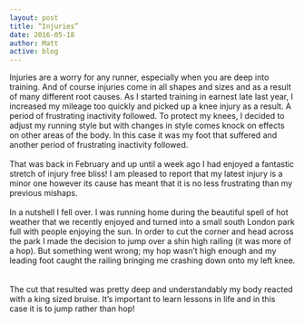 ```yaml
---
layout: post
title: “Injuries”
date: 2016-05-18
author: Matt
active: blog
---
```


Injuries are a worry for any runner, especially when you are deep into training. And of course injuries come in all shapes and sizes and as a result of many different root causes. As I started training in earnest late last year, I increased my mileage too quickly and picked up a knee injury as a result. A period of frustrating inactivity followed. To protect my knees, I  decided to adjust my running style but with changes in style comes knock on effects on other areas of the body. In this case it was my foot that suffered and another period of frustrating inactivity followed. 
<br><br>
That was back in February and up until a week ago I had enjoyed a fantastic stretch of injury free bliss! I am pleased to report that my latest injury is a minor one however its cause has meant that it is no less frustrating than my previous mishaps. 
<br><br>
In a nutshell I fell over. I was running home during the beautiful spell of hot weather that we recently enjoyed and turned into a small south London park full with people enjoying the sun. In order to cut the corner and head across the park I made the decision to jump over a shin high railing (it was more of a hop). But something went wrong; my hop wasn’t high enough and my leading foot caught the railing bringing me crashing down onto my left knee.  
<br><br>
The cut that resulted was pretty deep and understandably my body reacted with a king sized bruise. It’s important to learn lessons in life and in this case it is to jump rather than hop!

